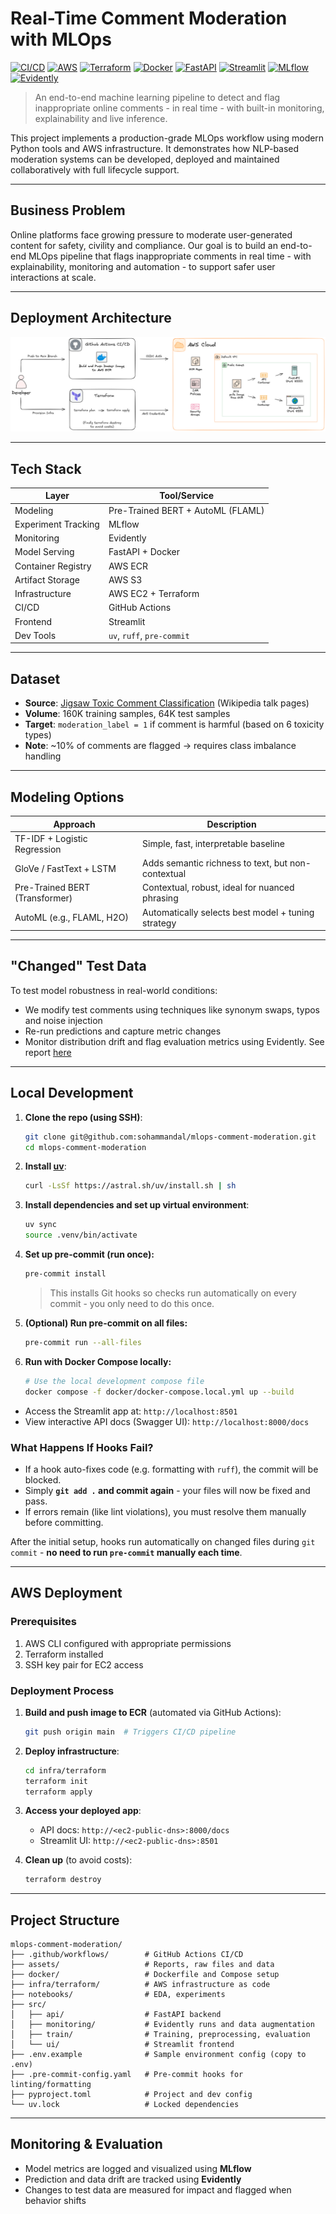 # Real-Time Comment Moderation with MLOps

[![CI/CD](https://img.shields.io/github/actions/workflow/status/sohammandal/mlops-comment-moderation/build-and-push.yml?branch=main&label=CI%2FCD&logo=github)](https://github.com/sohammandal/mlops-comment-moderation/actions/workflows/build-and-push.yml)
[![AWS](https://custom-icon-badges.demolab.com/badge/AWS-%23FF9900.svg?logo=aws&logoColor=white)](https://aws.amazon.com)
[![Terraform](https://img.shields.io/badge/Terraform-%235835CC.svg?logo=terraform&logoColor=white)](https://www.terraform.io/)
[![Docker](https://img.shields.io/badge/Docker-2496ED?logo=docker&logoColor=fff)](https://www.docker.com)
[![FastAPI](https://img.shields.io/badge/FastAPI-009485.svg?logo=fastapi&logoColor=white)](https://fastapi.tiangolo.com/)
[![Streamlit](https://img.shields.io/badge/-Streamlit-FF4B4B?style=flat&logo=streamlit&logoColor=white)](https://streamlit.io/)
[![MLflow](https://img.shields.io/badge/MLflow-0194E2?logo=mlflow&logoColor=white)](https://mlflow.org/)
[![Evidently](https://img.shields.io/badge/Evidently-eb2405)](https://www.evidentlyai.com/)

> An end-to-end machine learning pipeline to detect and flag inappropriate online comments - in real time - with built-in monitoring, explainability and live inference.

This project implements a production-grade MLOps workflow using modern Python tools and AWS infrastructure. It demonstrates how NLP-based moderation systems can be developed, deployed and maintained collaboratively with full lifecycle support.

---

## Business Problem

Online platforms face growing pressure to moderate user-generated content for safety, civility and compliance. Our goal is to build an end-to-end MLOps pipeline that flags inappropriate comments in real time - with explainability, monitoring and automation - to support safer user interactions at scale.

---

## Deployment Architecture

![Deployment Architecture](https://raw.githubusercontent.com/sohammandal/mlops-comment-moderation/refs/heads/main/assets/deployment-architecture.png)

---

## Tech Stack

| Layer              | Tool/Service                        |
|--------------------|-------------------------------------|
| Modeling           | Pre-Trained BERT + AutoML (FLAML)   |
| Experiment Tracking| MLflow                              |
| Monitoring         | Evidently                           |
| Model Serving      | FastAPI + Docker                    |
| Container Registry | AWS ECR                             |
| Artifact Storage   | AWS S3                              |
| Infrastructure     | AWS EC2 + Terraform                 |
| CI/CD              | GitHub Actions                      |
| Frontend           | Streamlit                           |
| Dev Tools          | `uv`, `ruff`, `pre-commit`          |

---

## Dataset

- **Source**: [Jigsaw Toxic Comment Classification](https://www.kaggle.com/competitions/jigsaw-toxic-comment-classification-challenge) (Wikipedia talk pages)
- **Volume**: 160K training samples, 64K test samples
- **Target**: `moderation_label = 1` if comment is harmful (based on 6 toxicity types)
- **Note**: ~10% of comments are flagged → requires class imbalance handling

---

## Modeling Options

| Approach                 | Description                                         |
|--------------------------|-----------------------------------------------------|
| TF-IDF + Logistic Regression | Simple, fast, interpretable baseline             |
| GloVe / FastText + LSTM  | Adds semantic richness to text, but non-contextual |
| Pre-Trained BERT (Transformer) | Contextual, robust, ideal for nuanced phrasing     |
| AutoML (e.g., FLAML, H2O) | Automatically selects best model + tuning strategy |

---

## "Changed" Test Data

To test model robustness in real-world conditions:
- We modify test comments using techniques like synonym swaps, typos and noise injection
- Re-run predictions and capture metric changes
- Monitor distribution drift and flag evaluation metrics using Evidently. See report [here](assets/evidently_report_summary.md)

---

## Local Development

1. **Clone the repo (using SSH)**:
    ```bash
    git clone git@github.com:sohammandal/mlops-comment-moderation.git
    cd mlops-comment-moderation
    ```

2. **Install [uv](https://github.com/astral-sh/uv)**:
    ```bash
    curl -LsSf https://astral.sh/uv/install.sh | sh
    ```

3. **Install dependencies and set up virtual environment**:
    ```bash
    uv sync
    source .venv/bin/activate
    ```

4. **Set up pre-commit (run once):**

   ```bash
   pre-commit install
   ```

   > This installs Git hooks so checks run automatically on every commit - you only need to do this once.

5. **(Optional) Run pre-commit on all files:**

   ```bash
   pre-commit run --all-files
   ```

6. **Run with Docker Compose locally:**

   ```bash
   # Use the local development compose file
   docker compose -f docker/docker-compose.local.yml up --build
   ```

- Access the Streamlit app at: `http://localhost:8501`
- View interactive API docs (Swagger UI): `http://localhost:8000/docs`

### What Happens If Hooks Fail?

* If a hook auto-fixes code (e.g. formatting with `ruff`), the commit will be blocked.
* Simply **`git add .` and commit again** - your files will now be fixed and pass.
* If errors remain (like lint violations), you must resolve them manually before committing.

After the initial setup, hooks run automatically on changed files during `git commit` - **no need to run `pre-commit` manually each time**.

---

## AWS Deployment

### Prerequisites
1. AWS CLI configured with appropriate permissions
2. Terraform installed
3. SSH key pair for EC2 access

### Deployment Process
1. **Build and push image to ECR** (automated via GitHub Actions):
   ```bash
   git push origin main  # Triggers CI/CD pipeline
   ```

2. **Deploy infrastructure**:
   ```bash
   cd infra/terraform
   terraform init
   terraform apply
   ```

3. **Access your deployed app**:
   - API docs: `http://<ec2-public-dns>:8000/docs`
   - Streamlit UI: `http://<ec2-public-dns>:8501`

4. **Clean up** (to avoid costs):
   ```bash
   terraform destroy
   ```

---

## Project Structure

```
mlops-comment-moderation/
├── .github/workflows/        # GitHub Actions CI/CD
├── assets/                   # Reports, raw files and data
├── docker/                   # Dockerfile and Compose setup
├── infra/terraform/          # AWS infrastructure as code
├── notebooks/                # EDA, experiments
├── src/
│   ├── api/                  # FastAPI backend
│   ├── monitoring/           # Evidently runs and data augmentation
│   ├── train/                # Training, preprocessing, evaluation
│   └── ui/                   # Streamlit frontend
├── .env.example              # Sample environment config (copy to .env)
├── .pre-commit-config.yaml   # Pre-commit hooks for linting/formatting
├── pyproject.toml            # Project and dev config
└── uv.lock                   # Locked dependencies
```

---

## Monitoring & Evaluation

- Model metrics are logged and visualized using **MLflow**
- Prediction and data drift are tracked using **Evidently**
- Changes to test data are measured for impact and flagged when behavior shifts
